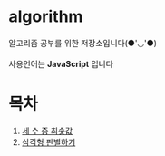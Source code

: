 # algorithm
알고리즘 공부를 위한 저장소입니다(●'◡'●) <br>
<br>
사용언어는 **JavaScript** 입니다 

# 목차
1.  [세 수 중 최솟값]()
2. [삼각형 판별하기]()
